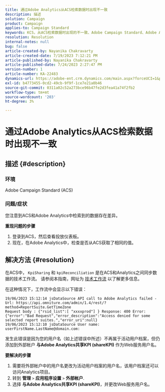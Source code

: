 ```yaml
---
title: 通过Adobe Analytics从ACS检索数据时出现不一致
description: 描述
solution: Campaign
product: Campaign
applies-to: Campaign Standard
keywords: KCS，从ACS检索数据时出现的不一致、Adobe Campaign Standard、Adobe Analytics，与Adobe Analytics共享KPI
resolution: Resolution
internal-notes: null
bug: false
article-created-by: Nayanika Chakravarty
article-created-date: 7/19/2023 7:12:21 PM
article-published-by: Nayanika Chakravarty
article-published-date: 7/24/2023 2:27:47 PM
version-number: 1
article-number: KA-22483
dynamics-url: https://adobe-ent.crm.dynamics.com/main.aspx?forceUCI=1&pagetype=entityrecord&etn=knowledgearticle&id=f3f9052e-6826-ee11-9966-6045bd006c82
exl-id: b4773455-0cd2-49cb-9f9f-1ce7e21a0b46
source-git-commit: 0311a02c52a273bce96b47fe2d3fea41a74f2fb2
workflow-type: tm+mt
source-wordcount: '203'
ht-degree: 3%

---
```


# 通过Adobe Analytics从ACS检索数据时出现不一致

## 描述 {#description}


### 环境

Adobe Campaign Standard (ACS)

### 问题/症状

您注意到ACS和Adobe Analytics中检索到的数据存在差异。

<b>重现问题的步骤</b>

1. 登录到ACS，然后查看投放仪表板。
2. 现在，在Adobe Analytics中，检查是否从ACS获取了相同的值。



## 解决方法 {#resolution}


在ACS中， `KpiSharing` 和 `kpiReconciliation` 是在ACS和Analytics之间同步数据的技术工作流。 请参阅本指南，网址为 [技术工作流](https://experienceleague.adobe.com/docs/campaign-standard/using/administrating/application-settings/technical-workflows.html?lang=en) 以了解更多信息。

在这种情况下，工作流中会显示以下错误：


```
19/06/2023 15:12:14 jsDataSource API call to Adobe Analytics failed - Url: https://api.omniture.com/admin/1.4/rest/?method=ReportSuite.GetTimeZone
Request body : {"rsid_list":[ "xxxxprod"] } Response: 400 Error: {"error":"Bad Request","error_description":"Access denied for some selected report suites.","error_uri":null}
19/06/2023 15:12:10 jsDataSource User name: userFirstName.LastName@domain.com:
```


发生此错误是因为您的用户名（如上述错误中所述）不再属于活动用户档案，但仍添加到外部帐户 <b>与Adobe Analytics共享KPI (shareKPI)</b> 作为Web服务用户名。

<b>要解决的步骤</b>

1. 需要将外部帐户中的用户名更改为活动用户档案的用户名，该用户档案还可以访问Analytics项目。
2. 转到 <b>管理</b> `>`  <b>应用程序设置</b> `>`  <b>外部帐户</b>.
3. 选择 <b>与Adobe Analytics共享KPI (shareKPI)</b>，并更改Web服务用户名。
